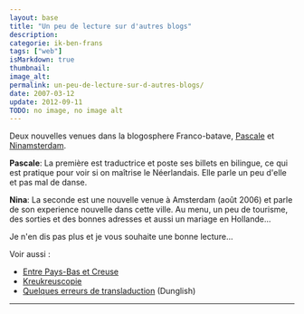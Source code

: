 ```yaml
---
layout: base
title: "Un peu de lecture sur d'autres blogs"
description: 
categorie: ik-ben-frans
tags: ["web"]
isMarkdown: true
thumbnail: 
image_alt: 
permalink: un-peu-de-lecture-sur-d-autres-blogs/
date: 2007-03-12
update: 2012-09-11
TODO: no image, no image alt
---
```




Deux nouvelles venues dans la blogosphere Franco-batave, [Pascale](http://pascaledm.web-log.nl/pascaledm/) et [Ninamsterdam](http://ninamsterdam.canalblog.com/). 


**Pascale**: La première est traductrice et poste ses billets en bilingue, ce qui est pratique pour voir si on maîtrise le Néerlandais. Elle parle un peu d'elle et pas mal de danse. 

**Nina**: La seconde est une nouvelle venue à Amsterdam (août 2006) et parle de son experience nouvelle dans cette ville. Au menu, un peu de tourisme, des sorties et des bonnes adresses et aussi un mariage en Hollande...

Je n'en dis pas plus et je vous souhaite une bonne lecture...

Voir aussi : 
* [Entre Pays-Bas et Creuse](/entre-pays-bas-et-creuse)
* [Kreukreuscopie](/kreukreuscopie)
* [Quelques erreurs de transladuction](/erreurs-de-transladuction) (Dunglish)
---